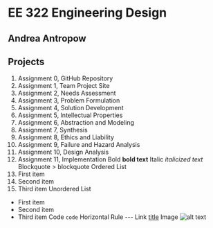 # EE 322 Engineering Design
## Andrea Antropow
## Projects
1. Assignment 0, GitHub Repository
2. Assignment 1, Team Project Site
3. Assignment 2, Needs Assessment
4. Assignment 3, Problem Formulation
5. Assignment 4, Solution Development
6. Assignment 5, Intellectual Properties
7. Assignment 6, Abstraction and Modeling
8. Assignment 7, Synthesis
9. Assignment 8, Ethics and Liability
10. Assignment 9, Failure and Hazard Analysis
11. Assignment 10, Design Analysis
12. Assignment 11, Implementation
Bold	**bold text**
Italic	*italicized text*
Blockquote	> blockquote
Ordered List	
1. First item
2. Second item
3. Third item
Unordered List
- First item
- Second item
- Third item
Code	`code`
Horizontal Rule	---
Link	[title](https://www.example.com)
Image	![alt text](image.jpg)
